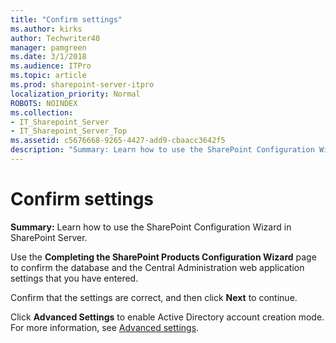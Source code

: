 ```yaml
---
title: "Confirm settings"
ms.author: kirks
author: Techwriter40
manager: pamgreen
ms.date: 3/1/2018
ms.audience: ITPro
ms.topic: article
ms.prod: sharepoint-server-itpro
localization_priority: Normal
ROBOTS: NOINDEX
ms.collection:
- IT_Sharepoint_Server
- IT_Sharepoint_Server_Top
ms.assetid: c5676668-9265-4427-add9-cbaacc3642f5
description: "Summary: Learn how to use the SharePoint Configuration Wizard in SharePoint Server."
---
```


# Confirm settings

 **Summary:** Learn how to use the SharePoint Configuration Wizard in SharePoint Server. 
  
Use the **Completing the SharePoint Products Configuration Wizard** page to confirm the database and the Central Administration web application settings that you have entered. 
  
Confirm that the settings are correct, and then click **Next** to continue. 
  
Click **Advanced Settings** to enable Active Directory account creation mode. For more information, see [Advanced settings](advanced-settings.md).
  

